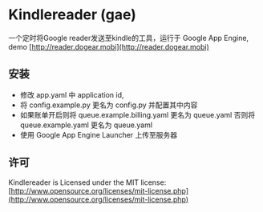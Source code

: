 # Kindlereader (gae)

一个定时将Google reader发送至kindle的工具，运行于 Google App Engine, demo [http://reader.dogear.mobi](http://reader.dogear.mobi)

## 安装

* 修改 app.yaml 中 application id,
* 将 config.example.py 更名为 config.py 并配置其中内容
* 如果账单开启则将 queue.example.billing.yaml 更名为 queue.yaml 否则将 queue.example.yaml 更名为 queue.yaml
* 使用 Google App Engine Launcher 上传至服务器

## 许可

Kindlereader is Licensed under the MIT license: [http://www.opensource.org/licenses/mit-license.php](http://www.opensource.org/licenses/mit-license.php)